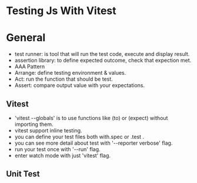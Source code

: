 # Testing Js With Vitest

# General
- test runner: is tool that will run the test code, execute and display result.
- assertion library: to define expected outcome, check that expection met.
- AAA Pattern
 - Arrange: define testing environment & values.
 - Act: run the function that should be test.
 - Assert: compare output value with your expectations.

## Vitest
- 'vitest --globals' is to use functions like (to) or (expect) without importing them.
- vitest support inline testing.
- you can define your test files both with.spec or .test .
- you can see more detail about test with '--reporter verbose' flag.
- run your test once with '--run' flag.
- enter watch mode with just 'vitest' flag.

## Unit Test